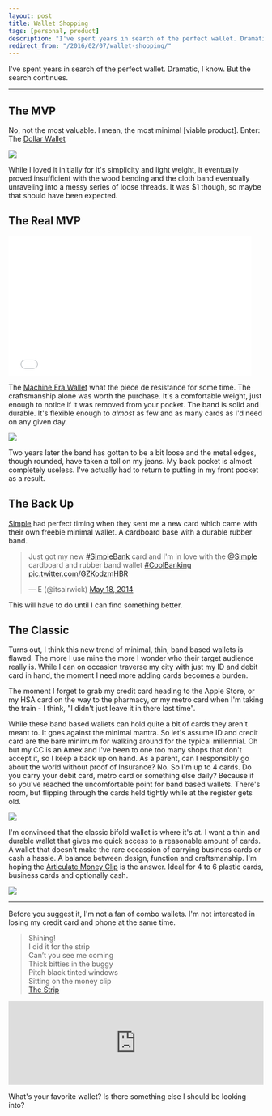 ```yaml
---
layout: post
title: Wallet Shopping
tags: [personal, product]
description: "I've spent years in search of the perfect wallet. Dramatic, I know. But the search continues."
redirect_from: "/2016/02/07/wallet-shopping/"
---
```


I've spent years in search of the perfect wallet. Dramatic, I know. But the search continues.

---

## The MVP

No, not the most valuable. I mean, the most minimal [viable product]. Enter: The [Dollar Wallet](https://www.kickstarter.com/projects/simplefactorync/the-dollar-wallet-made-in-the-usa/description)

![](https://ksr-ugc.imgix.net/assets/000/902/290/75e954941cd0d802460c61ff4ee5b0db_original.png?v=1378705303&w=680&fit=max&auto=format&lossless=true&s=7a23cab8655592f8387b1f4f4ed08fdb)

While I loved it initially for it's simplicity and light weight, it eventually proved insufficient with the wood bending and the cloth band eventually unraveling into a messy series of loose threads. It was $1 though, so maybe that should have been expected.

## The Real MVP

<iframe src="//giphy.com/embed/9lfbqtjbAmjGo" width="480" height="276" frameBorder="0" class="giphy-embed" allowFullScreen></iframe>

The [Machine Era Wallet](https://www.kickstarter.com/projects/189943599/machine-era-wallet/description) what the piece de resistance for some time. The craftsmanship alone was worth the purchase. It's a comfortable weight, just enough to notice if it was removed from your pocket. The band is solid and durable. It's flexible enough to _almost_ as few and as many cards as I'd need on any given day.

![](https://ksr-ugc.imgix.net/assets/000/748/936/ac4e4f7f759743a60135018d8628dc9a_original.jpg?v=1373925891&w=680&fit=max&auto=format&q=92&s=05bc6350a3df48b9eaac09521c1df20f)

Two years later the band has gotten to be a bit loose and the metal edges, though rounded, have taken a toll on my jeans. My back pocket is almost completely useless. I've actually had to return to putting in my front pocket as a result.

## The Back Up

[Simple](https://www.simple.com/friends/CMYYQKV) had perfect timing when they sent me a new card which came with their own freebie minimal wallet. A cardboard base with a durable rubber band.

<blockquote class="twitter-tweet" data-lang="en"><p lang="en" dir="ltr">Just got my new <a href="https://twitter.com/hashtag/SimpleBank?src=hash">#SimpleBank</a> card and I&#39;m in love with the <a href="https://twitter.com/simple">@Simple</a> cardboard and rubber band wallet <a href="https://twitter.com/hashtag/CoolBanking?src=hash">#CoolBanking</a> <a href="http://t.co/GZKodzmHBR">pic.twitter.com/GZKodzmHBR</a></p>&mdash; E (@itsairwick) <a href="https://twitter.com/itsairwick/status/468071664010690560">May 18, 2014</a></blockquote>
<script async src="//platform.twitter.com/widgets.js" charset="utf-8"></script>

This will have to do until I can find something better.

## The Classic

Turns out, I think this new trend of minimal, thin, band based wallets is flawed. The more I use mine the more I wonder who their target audience really is. While I can on occasion traverse my city with just my ID and debit card in hand, the moment I need more adding cards becomes a burden.

The moment I forget to grab my credit card heading to the Apple Store, or my HSA card on the way to the pharmacy, or my metro card when I'm taking the train - I think, "I didn't just leave it in there last time".

While these band based wallets can hold quite a bit of cards they aren't meant to. It goes against the minimal mantra. So let's assume ID and credit card are the bare minimum for walking around for the typical millennial. Oh but my CC is an Amex and I've been to one too many shops that don't accept it, so I keep a back up on hand. As a parent, can I responsibly go about the world without proof of Insurance? No. So I'm up to 4 cards. Do you carry your debit card, metro card or something else daily? Because if so you've reached the uncomfortable point for band based wallets. There's room, but flipping through the cards held tightly while at the register gets old.

![](http://cdn.shopify.com/s/files/1/0372/0013/products/inside_red2_ba93214f-4278-4211-b985-8cd105406436.jpg?v=1448864781)

I'm convinced that the classic bifold wallet is where it's at. I want a thin and durable wallet that gives me quick access to a reasonable amount of cards. A wallet that doesn't make the rare occassion of carrying business cards or cash a hassle. A balance between design, function and craftsmanship. I'm hoping the [Articulate Money Clip](http://articulatelifestyle.com/collections/money-clips-2015) is the answer. Ideal for 4 to 6 plastic cards, business cards and optionally cash.

![](http://cdn.shopify.com/s/files/1/0372/0013/products/beige_web_d80c970c-558d-4882-a803-d7fead12adb2.jpg?v=1449779507)

---

Before you suggest it, I'm not a fan of combo wallets. I'm not interested in losing my credit card and phone at the same time.

> Shining!<br />
I did it for the strip<br />
Can’t you see me coming<br />
Thick bitties in the buggy<br />
Pitch black tinted windows<br />
Sitting on the money clip<br />
[The Strip](http://genius.com/Med-blu-and-madlib-the-strip-lyrics)

<iframe width="100%" height="166" scrolling="no" frameborder="no" src="https://w.soundcloud.com/player/?url=https%3A//api.soundcloud.com/tracks/230722587&amp;color=ff5500&amp;auto_play=false&amp;hide_related=false&amp;show_comments=true&amp;show_user=true&amp;show_reposts=false"></iframe>

What's your favorite wallet? Is there something else I should be looking into?
